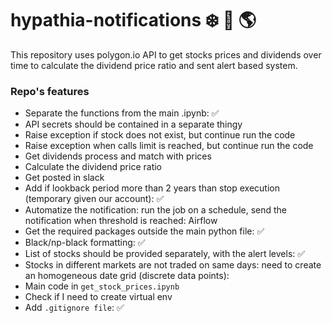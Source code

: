 # hypathia-notifications :snowflake: :rainbow: :earth_americas:

This repository uses polygon.io API to get stocks prices and dividends over time to
calculate the dividend price ratio and sent alert based system.

### Repo's features
* Separate the functions from the main .ipynb:  :white_check_mark:
* API secrets should be contained in a separate thingy
* Raise exception if stock does not exist, but continue run the code
* Raise exception when calls limit is reached,  but continue run the code
* Get dividends process and match with prices
* Calculate the dividend price ratio
* Get posted in slack
* Add if lookback period more than 2 years than stop execution (temporary given our account):  :white_check_mark:
* Automatize the notification: run the job on a schedule, send the notification when threshold is reached: Airflow
* Get the required packages outside the main python file:  :white_check_mark:
* Black/np-black formatting:  :white_check_mark:
* List of stocks should be provided separately, with the alert levels:  :white_check_mark:
* Stocks in different markets are not traded on same days: need to create an homogeneous date grid (discrete data points):
* Main code in `get_stock_prices.ipynb` 
* Check if I need to create virtual env 
* Add `.gitignore file`: :white_check_mark:

